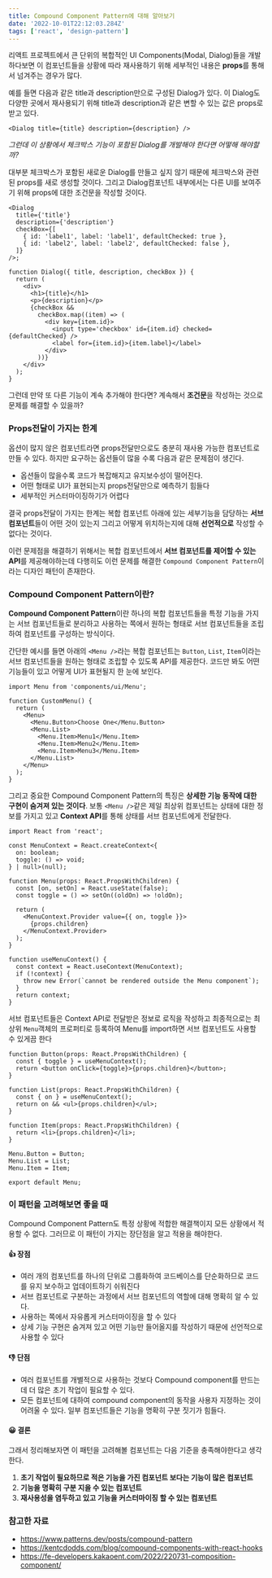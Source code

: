 ```yaml
---
title: Compound Component Pattern에 대해 알아보기
date: '2022-10-01T22:12:03.284Z'
tags: ['react', 'design-pattern']
---
```


리액트 프로젝트에서 큰 단위의 복합적인 UI Components(Modal, Dialog)들을 개발하다보면 이 컴포넌트들을 상황에 따라 재사용하기 위해 세부적인 내용은 **props**를 통해서 넘겨주는 경우가 많다.

예를 들면 다음과 같은 title과 description만으로 구성된 Dialog가 있다. 이 Dialog도 다양한 곳에서 재사용되기 위해 title과 description과 같은 변할 수 있는 값은 props로 받고 있다.

```tsx
<Dialog title={title} description={description} />
```

_그런데 이 상황에서 체크박스 기능이 포함된 Dialog를 개발해야 한다면 어떻해 해야할까?_

대부분 체크박스가 포함된 새로운 Dialog를 만들고 싶지 않기 때문에 체크박스와 관련된 props를 새로 생성할 것이다. 그리고 Dialog컴포넌트 내부에서는 다른 UI를 보여주기 위해 props에 대한 조건문을 작성할 것이다.

```tsx
<Dialog
  title={'title'}
  description={'description'}
  checkBox={[
    { id: 'label1', label: 'label1', defaultChecked: true },
    { id: 'label2', label: 'label2', defaultChecked: false },
  ]}
/>;

function Dialog({ title, description, checkBox }) {
  return (
    <div>
      <h1>{title}</h1>
      <p>{description}</p>
      {checkBox &&
        checkBox.map((item) => (
          <div key={item.id}>
            <input type='checkbox' id={item.id} checked={defaultChecked} />
            <label for={item.id}>{item.label}</label>
          </div>
        ))}
    </div>
  );
}
```

그런데 만약 또 다른 기능이 계속 추가해야 한다면? 계속해서 **조건문**을 작성하는 것으로 문제를 해결할 수 있을까?

### Props전달이 가지는 한계

옵션이 많지 않은 컴포넌트라면 props전달만으로도 충분히 재사용 가능한 컴포넌트로 만들 수 있다. 하지만 요구하는 옵션들이 많을 수록 다음과 같은 문제점이 생긴다.

- 옵션들이 많을수록 코드가 복잡해지고 유지보수성이 떨어진다.
- 어떤 형태로 UI가 표현되는지 props전달만으로 예측하기 힘들다
- 세부적인 커스터마이징하기가 어렵다

결국 props전달이 가지는 한계는 복합 컴포넌트 아래에 있는 세부기능을 담당하는 **서브 컴포넌트**들이 어떤 것이 있는지 그리고 어떻게 위치하는지에 대해 **선언적으로** 작성할 수 없다는 것이다.

이런 문제점을 해결하기 위해서는 복합 컴포넌트에서 **서브 컴포넌트를 제어할 수 있는 API**를 제공해야하는데 다행히도 이런 문제를 해결한 `Compound Component Pattern`이라는 디자인 패턴이 존재한다.

### Compound Component Pattern이란?

**Compound Component Pattern**이란 하나의 복합 컴포넌트들을 특정 기능을 가지는 서브 컴포넌트들로 분리하고 사용하는 쪽에서 원하는 형태로 서브 컴포넌트들을 조립하여 컴포넌트를 구성하는 방식이다.

간단한 예시를 들면 아래의 `<Menu />`라는 복합 컴포넌트는 `Button`, `List`, `Item`이라는 서브 컴포넌트들을 원하는 형태로 조립할 수 있도록 API를 제공한다. 코드만 봐도 어떤 기능들이 있고 어떻게 UI가 표현될지 한 눈에 보인다.

```tsx
import Menu from 'components/ui/Menu';

function CustomMenu() {
  return (
    <Menu>
      <Menu.Button>Choose One</Menu.Button>
      <Menu.List>
        <Menu.Item>Menu1</Menu.Item>
        <Menu.Item>Menu2</Menu.Item>
        <Menu.Item>Menu3</Menu.Item>
      </Menu.List>
    </Menu>
  );
}
```

그리고 중요한 Compound Component Pattern의 특징은 **상세한 기능 동작에 대한 구현이 숨겨져 있는 것이다**. 보통 `<Menu />`같은 제일 최상위 컴포넌트는 상태에 대한 정보를 가지고 있고 **Context API**를 통해 상태를 서브 컴포넌트에게 전달한다.

```tsx
import React from 'react';

const MenuContext = React.createContext<{
  on: boolean;
  toggle: () => void;
} | null>(null);

function Menu(props: React.PropsWithChildren) {
  const [on, setOn] = React.useState(false);
  const toggle = () => setOn((oldOn) => !oldOn);

  return (
    <MenuContext.Provider value={{ on, toggle }}>
      {props.children}
    </MenuContext.Provider>
  );
}

function useMenuContext() {
  const context = React.useContext(MenuContext);
  if (!context) {
    throw new Error(`cannot be rendered outside the Menu component`);
  }
  return context;
}
```

서브 컴포넌트들은 Context API로 전달받은 정보로 로직을 작성하고 최종적으로는 최상위 `Menu`객체의 프로퍼티로 등록하여 Menu를 import하면 서브 컴포넌트도 사용할 수 있게끔 한다

```tsx
function Button(props: React.PropsWithChildren) {
  const { toggle } = useMenuContext();
  return <button onClick={toggle}>{props.children}</button>;
}

function List(props: React.PropsWithChildren) {
  const { on } = useMenuContext();
  return on && <ul>{props.children}</ul>;
}

function Item(props: React.PropsWithChildren) {
  return <li>{props.children}</li>;
}

Menu.Button = Button;
Menu.List = List;
Menu.Item = Item;

export default Menu;
```

### 이 패턴을 고려해보면 좋을 때

Compound Component Pattern도 특정 상황에 적합한 해결책이지 모든 상황에서 적용할 수 없다.
그러므로 이 패턴이 가지는 장단점을 알고 적용을 해야한다.

#### 👍 장점

- 여러 개의 컴포넌트를 하나의 단위로 그룹화하여 코드베이스를 단순화하므로 코드를 유지 보수하고 업데이트하기 쉬워진다
- 서브 컴포넌트로 구분하는 과정에서 서브 컴포넌트의 역할에 대해 명확히 알 수 있다.
- 사용하는 쪽에서 자유롭게 커스터마이징을 할 수 있다
- 상세 기능 구현은 숨겨져 있고 어떤 기능만 들어올지를 작성하기 때문에 선언적으로 사용할 수 있다

#### 👎 단점

- 여러 컴포넌트를 개별적으로 사용하는 것보다 Compound component를 만드는 데 더 많은 초기 작업이 필요할 수 있다.
- 모든 컴포넌트에 대하여 compound component의 동작을 사용자 지정하는 것이 어려울 수 있다. 일부 컴포넌트들은 기능을 명확히 구분 짓기가 힘들다.

#### 😀 결론

그래서 정리해보자면 이 패턴을 고려해볼 컴포넌트는 다음 기준을 충족해야한다고 생각한다.

1. **초기 작업이 필요하므로 적은 기능을 가진 컴포넌트 보다는 기능이 많은 컴포넌트**
2. **기능을 명확히 구분 지을 수 있는 컴포넌트**
3. **재사용성을 염두하고 있고 기능을 커스터마이징 할 수 있는 컴포넌트**

### 참고한 자료

- https://www.patterns.dev/posts/compound-pattern
- https://kentcdodds.com/blog/compound-components-with-react-hooks
- https://fe-developers.kakaoent.com/2022/220731-composition-component/
